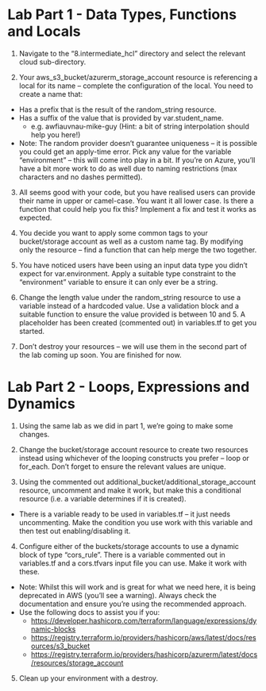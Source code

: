 # Lab Part 1 - Data Types, Functions and Locals

1. Navigate to the “8.intermediate_hcl” directory and select the relevant cloud sub-directory.

2. Your aws_s3_bucket/azurerm_storage_account resource is referencing a local for its name – complete the configuration of the local. You need to create a name that:
  * Has a prefix that is the result of the random_string resource.
  * Has a suffix of the value that is provided by var.student_name.
    * e.g. awfiauvnau-mike-guy (Hint: a bit of string interpolation should help you here!)
  * Note: The random provider doesn’t guarantee uniqueness – it is possible you could get an apply-time error. Pick any value for the variable “environment” – this will come into play in a bit. If you’re on Azure, you’ll have a bit more work to do as well due to naming restrictions (max characters and no dashes permitted).

3. All seems good with your code, but you have realised users can provide their name in upper or camel-case. You want it all lower case. Is there a function that could help you fix this? Implement a fix and test it works as expected.

4. You decide you want to apply some common tags to your bucket/storage account as well as a custom name tag. By modifying only the resource – find a function that can help merge the two together.

5. You have noticed users have been using an input data type you didn’t expect for var.environment. Apply a suitable type constraint to the “environment” variable to ensure it can only ever be a string.

6. Change the length value under the random_string resource to use a variable instead of a hardcoded value. Use a validation block and a suitable function to ensure the value provided is between 10 and 5. A placeholder has been created (commented out) in variables.tf to get you started.

7. Don’t destroy your resources – we will use them in the second part of the lab coming up soon. You are finished for now.




# Lab Part 2 - Loops, Expressions and Dynamics

1. Using the same lab as we did in part 1, we’re going to make some changes.

2. Change the bucket/storage account resource to create two resources instead using whichever of the looping constructs you prefer – loop or for_each. Don’t forget to ensure the relevant values are unique. 

3. Using the commented out additional_bucket/additional_storage_account resource, uncomment and make it work, but make this a conditional resource (i.e. a variable determines if it is created). 
  * There is a variable ready to be used in variables.tf – it just needs uncommenting. Make the condition you use work with this variable and then test out enabling/disabling it.

4. Configure either of the buckets/storage accounts to use a dynamic block of type “cors_rule”. There is a variable commented out in variables.tf and a cors.tfvars input file you can use. Make it work with these.
  * Note: Whilst this will work and is great for what we need here, it is being deprecated in AWS (you’ll see a warning). Always check the documentation and ensure you’re using the recommended approach.
  * Use the following docs to assist you if you:
    * https://developer.hashicorp.com/terraform/language/expressions/dynamic-blocks
    * https://registry.terraform.io/providers/hashicorp/aws/latest/docs/resources/s3_bucket
    * https://registry.terraform.io/providers/hashicorp/azurerm/latest/docs/resources/storage_account 

5. Clean up your environment with a destroy.
